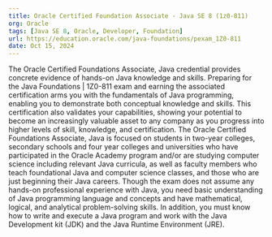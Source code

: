 ```yaml
---
title: Oracle Certified Foundation Associate - Java SE 8 (1z0-811)
org: Oracle
tags: [Java SE 8, Oracle, Developer, Foundation]
url: https://education.oracle.com/java-foundations/pexam_1Z0-811
date: Oct 15, 2024
---
```


The Oracle Certified Foundations Associate, Java credential provides concrete evidence of hands-on Java knowledge and skills. Preparing for the Java Foundations | 1Z0-811 exam and earning the associated certification arms you with the fundamentals of Java programming, enabling you to demonstrate both conceptual knowledge and skills. This certification also validates your capabilities, showing your potential to become an increasingly valuable asset to any company as you progress into higher levels of skill, knowledge, and certification. The Oracle Certified Foundations Associate, Java is focused on students in two-year colleges, secondary schools and four year colleges and universities who have participated in the Oracle Academy program and/or are studying computer science including relevant Java curricula, as well as faculty members who teach foundational Java and computer science classes, and those who are just beginning their Java careers. Though the exam does not assume any hands-on professional experience with Java, you need basic understanding of Java programming language and concepts and have mathematical, logical, and analytical problem-solving skills. In addition, you must know how to write and execute a Java program and work with the Java Development kit (JDK) and the Java Runtime Environment (JRE).
